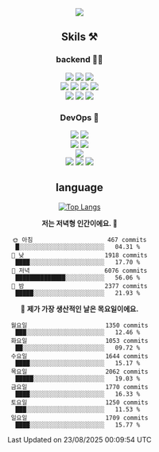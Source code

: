 <div align="center">

<a href="https://hhpluscertificateofcompletion.oopy.io/">
  <img src="https://static.spartacodingclub.kr/hanghae99/plus/completion/badge_black.svg" />
</a>

## Skils ⚒️

### backend 🧑‍💻
  
<img src="https://img.shields.io/badge/Java-FF6600?style=flat-square&logo=buymeacoffee&logoColor=white"/>
<img src="https://img.shields.io/badge/Go-0099FF?style=flat-square&logo=go&logoColor=white"/>
<img src="https://img.shields.io/badge/Kotlin-7F52FF?style=flat-square&logo=kotlin&logoColor=white"/>
  
  
<br />
  
<img src="https://img.shields.io/badge/Spring-339933?style=flat-square&logo=Spring&logoColor=white"/>
<img src="https://img.shields.io/badge/Spring Boot-339933?style=flat-square&logo=Spring Boot&logoColor=white"/>
<img src="https://img.shields.io/badge/Spring Security-339933?style=flat-square&logo=Spring Security&logoColor=white"/>
  
<img src="https://img.shields.io/badge/Spring Data JPA-339933?style=flat-square&logo=Hibernate&logoColor=white"/>

<br />
  
  <img src="https://img.shields.io/badge/mysql-0099FF?style=flat-square&logo=mysql&logoColor=white"/>
  <img src="https://img.shields.io/badge/mariadb-0099FF?style=flat-square&logo=mariadb&logoColor=white"/>
  <img src="https://img.shields.io/badge/mongoDB-47A248?style=flat-square&logo=mongodb&logoColor=white"/>
  
  
### DevOps 🚀
  
  <img src="https://img.shields.io/badge/docker-2496ED?style=flat-square&logo=docker&logoColor=white"/>
  <img src="https://img.shields.io/badge/kubernetes-326CE5?style=flat-square&logo=kubernetes&logoColor=white"/>
  
  <br />
  
  <img src="https://img.shields.io/badge/Github Actions-2088FF?style=flat-square&logo=githubactions&logoColor=white"/>
  <img src="https://img.shields.io/badge/Jenkins-D24939?style=flat-square&logo=jenkins&logoColor=white"/>
  
  
  <br />
  <img src="https://img.shields.io/badge/terraform-7B42BC?style=flat-square&logo=terraform&logoColor=white"/>
  
  <br />
  <img src="https://img.shields.io/badge/Amazon AWS-232F3E?style=flat-square&logo=Amazon AWS&logoColor=white"/>

  <img src="https://img.shields.io/badge/GCP-4285F4?style=flat-square&logo=googlecloud&logoColor=white"/>
  <img src="https://img.shields.io/badge/NCP-03C75A?style=flat-square&logo=naver&logoColor=white"/>
  
  
## language

[![Top Langs](https://github-readme-stats.vercel.app/api/top-langs/?username=zxcv9203&hide=html&exclude_repo=zxcv9203.github.io,golB&theme=grate-gatsby)](https://github.com/zxcv9203/github-readme-stats)
  
<!--START_SECTION:waka-->
**저는 저녁형 인간이에요. 🦉** 

```text
🌞 아침                     467 commits         █░░░░░░░░░░░░░░░░░░░░░░░░   04.31 % 
🌆 낮　                     1918 commits        ████░░░░░░░░░░░░░░░░░░░░░   17.70 % 
🌃 저녁                     6076 commits        ██████████████░░░░░░░░░░░   56.06 % 
🌙 밤　                     2377 commits        █████░░░░░░░░░░░░░░░░░░░░   21.93 % 
```
📅 **제가 가장 생산적인 날은 목요일이에요.** 

```text
월요일                      1350 commits        ███░░░░░░░░░░░░░░░░░░░░░░   12.46 % 
화요일                      1053 commits        ██░░░░░░░░░░░░░░░░░░░░░░░   09.72 % 
수요일                      1644 commits        ████░░░░░░░░░░░░░░░░░░░░░   15.17 % 
목요일                      2062 commits        █████░░░░░░░░░░░░░░░░░░░░   19.03 % 
금요일                      1770 commits        ████░░░░░░░░░░░░░░░░░░░░░   16.33 % 
토요일                      1250 commits        ███░░░░░░░░░░░░░░░░░░░░░░   11.53 % 
일요일                      1709 commits        ████░░░░░░░░░░░░░░░░░░░░░   15.77 % 
```



 Last Updated on 23/08/2025 00:09:54 UTC
<!--END_SECTION:waka-->
  
</div>


